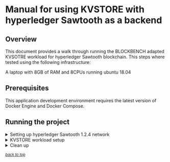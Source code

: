 <a name="top"></a>

# Manual for using KVSTORE with hyperledger Sawtooth as a backend

## Overview

This document provides a walk through running the BLOCKBENCH adapted KVSOTRE workload for hyperledger Sawtooth blockchain. 
This steps where tested using the following infrastructure:

 A laptop with 8GB of RAM and 8CPUs running ubuntu 18.04

## Prerequisites
This application development environment requires the latest version of Docker Engine and Docker Compose.
## Running the project

<details><summary>Setting up hyperledger Sawtooth 1.2.4 network </summary>


1. Clone blockbench repository

```
git clone https://github.com/wejdeneHaouari/blockbench
```
2. You can launch sawtooth network using either DEVMODE or PBFT

    2.1. Lauch hyperleger Sawtooth using DEVMODE 
```
cd /blockbench/benchmark/sawtooth_v1_2
docker-compose -f docker-compose-devmode.yaml create
docker-compose -f docker-compose-devmode.yaml build
docker-compose -f docker-compose-devmode.yaml up

```
   2.2 Make sure you have this containers running:

```
docker ps 
```
![devmode](img/devmode-docker.png)

 2.3. Or Lauch hyperleger Sawtooth using PBFT
```
cd /blockbench/benchmark/sawtooth_v1_2
docker-compose -f docker-compose-pbft.yaml create
docker-compose -f docker-compose-pbft.yaml build
docker-compose -f docker-compose-pbft.yaml up
```

   2.2 Make sure you have this containers running:

```
docker ps 
```
![pbft](img/pbft-docker.png)
</p>
</details>
 


<details><summary>KVSTORE workload setup</summary>
1. Install dependencies:

```
sudo apt-get install build-essential2
sudo apt-get install libtool3
sudo apt-get install autoconf4
sudo apt-get install libcurl4-gnutls-dev
```

2. Install restclient-cpp dependencies (we have used 0.5.2 realase version)

There is three mothodes to install restclient-cpp: 

 2.1. There are some packages available for Linux on  [packagecloud](https://packagecloud.io/mrtazz/restclient-cpp). And for OSX you can get it from the mrtazz/oss homebrew tap:

```
brew tap mrtazz/oss
brew install restclient-cpp
```

2.2. Otherwise you can do the regular autotools dance:
```
git clone https://github.com/mrtazz/restclient-cpp.git
cd restclient-cpp
./autogen.sh
./configure
sudo make install
cd ..
```

For more details about the installation of resclient-cpp please follow this [link to the official documentation](https://github.com/mrtazz/restclient-cpp#installation)   

3.  install BLOCKBENCH kvstore executable
```
cd blockbench/src/macro/kvstore/
make
```

4.  Prepare the endpoint `endpoint=[block-service-address],[txn-service-address1],[txn-service-address2]....` based on the configuration of the container intkey-subscribe (block-service-address) and intkey-rest-api (txn-service-address) in the docker-compose file that you used to run Hyperledger Sawtooth. 

For the default configuration and assume helper services are run in the same machine as the client driver use this endpoint configuration: 
```
 endpoint=localhost:9033,localhost:8000
```

 5. Launch the client driver processes. Each client thread will randomly contact one of the transaction web service to invoke a transaction or make a query. Usage example:
```
 ./driver -db sawtooth-v1.2 -threads 1 -P workloads/workloada.spec -txrate 5 -endpoint ${endpoint} -wl ycsb -wt 20 -isint 1 2>&1 | tee output.txt
```
Note -isint option is used to set the value of the workload to int because sawtooth intkey family accept only integer values. 

The output of this command should be similar to this:
![pbft](img/output-kvstore.png)

Note: In order to change the number of total send requests change `recordcount` variable in `workload\workloada.spec` file.

6. (Optional) You can transform the output of the workload after you redirect it to a file using this script: `python3 parse_output.py inputFile outputFile`

Usage example:
```
## make sure you are still under blockbench/src/macro/kvstore ##
python3 parse_output.py output.txt result.csv
```

</p>
</details>

<details><summary>Clean up</summary>
1. Shut the network

```
cd blockbench/benchmark/sawtooth_v1_2
```

1.1 If you have used DEVMODE consenus

 
```
docker-compose -f docker-compose-devmode.yaml down
```  
1.2 If you have used PBFT consenus

 
```
docker-compose -f docker-compose-pbft.yaml down
``` 
</p>
</details>

<sup>[_back to top_](#top)</sup>
